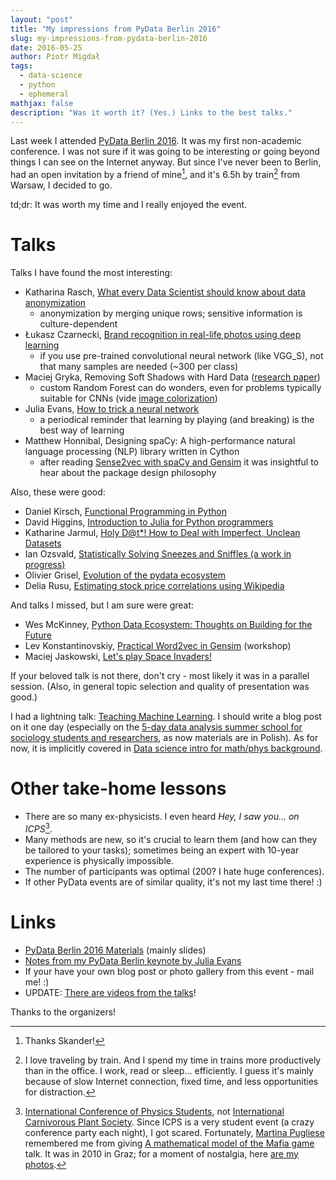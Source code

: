 ```yaml
---
layout: "post"
title: "My impressions from PyData Berlin 2016"
slug: my-impressions-from-pydata-berlin-2016
date: 2016-05-25
author: Piotr Migdał
tags:
  - data-science
  - python
  - ephemeral
mathjax: false
description: "Was it worth it? (Yes.) Links to the best talks."
---
```


Last week I attended [PyData Berlin 2016](http://pydata.org/berlin2016/schedule/). It was my first non-academic conference. I was not sure if it was going to be interesting or going beyond things I can see on the Internet anyway. But since I've never been to Berlin, had an open invitation by a friend of mine[^skander], and it's 6.5h by train[^trains] from Warsaw, I decided to go.

td;dr: It was worth my time and I really enjoyed the event.

# Talks

Talks I have found the most interesting:

- Katharina Rasch, [What every Data Scientist should know about data anonymization](https://github.com/krasch/presentations/blob/master/pydata_Berlin_2016.pdf)
  - anonymization by merging unique rows; sensitive information is culture-dependent
- Łukasz Czarnecki, [Brand recognition in real-life photos using deep learning](http://www.slideshare.net/ukaszCzarnecki/brand-recognition-in-reallife-photos-using-deep-learning-lukasz-czarnecki-pydata-berlin-2016/)
  - if you use pre-trained convolutional neural network (like VGG_S), not that many samples are needed (~300 per class)
- Maciej Gryka, Removing Soft Shadows with Hard Data ([research paper](http://www0.cs.ucl.ac.uk/staff/M.Gryka/download/learning-to-remove-soft-shadows.pdf))
  - custom Random Forest can do wonders, even for problems typically suitable for CNNs (vide [image colorization](http://richzhang.github.io/colorization/))
- Julia Evans, [How to trick a neural network](http://jvns.ca/blog/2016/05/21/a-few-notes-from-my-pydata-berlin-keynote/)
  - a periodical reminder that learning by playing (and breaking) is the best way of learning
- Matthew Honnibal, Designing spaCy: A high-performance natural language processing (NLP) library written in Cython
  - after reading [Sense2vec with spaCy and Gensim](https://spacy.io/blog/sense2vec-with-spacy) it was insightful to hear about the package design philosophy

Also, these were good:

- Daniel Kirsch, [Functional Programming in Python](https://github.com/kirel/functional-python)
- David Higgins, [Introduction to Julia for Python programmers](https://github.com/daveh19/pydataberlin2016)
- Katharine Jarmul, [Holy D@t\*! How to Deal with Imperfect, Unclean Datasets](https://docs.google.com/presentation/d/1G-lgHKTdrqeeJhcvVmd7C9gOIfTRe429zhBN6lmKKzA/)
- Ian Ozsvald, [Statistically Solving Sneezes and Sniffles (a work in progress)](http://ianozsvald.com/2016/05/07/statistically-solving-sneezes-and-sniffles-a-work-in-progress-report-at-pydatalondon-2016/)
- Olivier Grisel, [Evolution of the pydata ecosystem](http://ogrisel.github.io/decks/2016_pydata_berlin/)
- Delia Rusu, [Estimating stock price correlations using Wikipedia](https://speakerdeck.com/deliarusu/estimating-stock-price-correlations-using-wikipedia)

And talks I missed, but I am sure were great:

- Wes McKinney, [Python Data Ecosystem: Thoughts on Building for the Future](http://www.slideshare.net/wesm/python-data-ecosystem-thoughts-on-building-for-the-future)
- Lev Konstantinovskiy, [Practical Word2vec in Gensim](https://github.com/RaRe-Technologies/movie-plots-by-genre) (workshop)
- Maciej Jaskowski, [Let's play Space Invaders!](http://maciejjaskowski.github.io/2016/03/09/space-invaders.html)

If your beloved talk is not there, don't cry - most likely it was in a parallel session. (Also, in general topic selection and quality of presentation was good.)

I had a lightning talk: [Teaching Machine Learning](https://speakerdeck.com/pmigdal/teaching-machine-learning). I should write a blog post on it one day (especially on the [5-day data analysis summer school for sociology students and researchers](https://github.com/DELabUW/szkola-letnia-2015), as now materials are in Polish). As for now, it is implicitly covered in [Data science intro for math/phys background](http://p.migdal.pl/2016/03/15/data-science-intro-for-math-phys-background.html).

# Other take-home lessons

- There are so many ex-physicists. I even heard _Hey, I saw you... on ICPS_[^icps].
- Many methods are new, so it's crucial to learn them (and how can they be tailored to your tasks); sometimes being an expert with 10-year experience is physically impossible.
- The number of participants was optimal (200? I hate huge conferences).
- If other PyData events are of similar quality, it's not my last time there! :)

# Links

- [PyData Berlin 2016 Materials](https://github.com/deeplook/pydata_berlin2016_materials) (mainly slides)
- [Notes from my PyData Berlin keynote by Julia Evans](http://jvns.ca/blog/2016/05/21/a-few-notes-from-my-pydata-berlin-keynote/)
- If your have your own blog post or photo gallery from this event - mail me! :)
- UPDATE: [There are videos from the talks](https://www.youtube.com/playlist?list=PLGVZCDnMOq0ogEIvRHZyXMNJwkEPHi6Bl)!

Thanks to the organizers!

[^skander]: Thanks Skander!
[^trains]: I love traveling by train. And I spend my time in trains more productively than in the office. I work, read or sleep... efficiently. I guess it's mainly because of slow Internet connection, fixed time, and less opportunities for distraction.
[^icps]: [International Conference of Physics Students](https://en.wikipedia.org/wiki/International_Conference_of_Physics_Students), not [International Carnivorous Plant Society](http://www.carnivorousplants.org/). Since ICPS is a very student event (a crazy conference party each night), I got scared. Fortunately, [Martina Pugliese](https://twitter.com/m_letitbe) remembered me from giving [A mathematical model of the Mafia game](https://arxiv.org/abs/1009.1031) talk. It was in 2010 in Graz; for a moment of nostalgia, here [are my photos](http://migdal.zenfolio.com/2010/icps2010graz).
